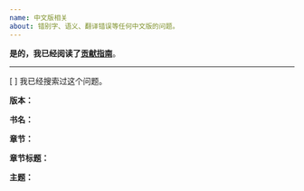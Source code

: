 ```yaml
---
name: 中文版相关
about: 错别字、语义、翻译错误等任何中文版的问题。
---
```


**是的，我已经阅读了[贡献指南](https://github.com/liunnn1994/You-Dont-Know-JS-zh-CN/blob/main/CONTRIBUTING.md)**。

---

[ ] 我已经搜索过这个问题。

**版本：**

**书名：**

**章节：**

**章节标题：**

**主题：**
